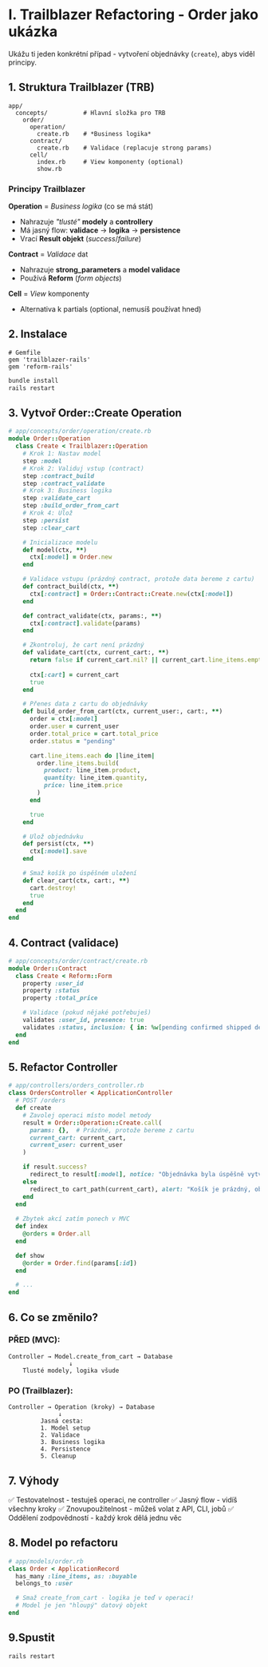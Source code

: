 # I. Trailblazer Refactoring - Order jako ukázka

Ukážu ti jeden konkrétní případ - vytvoření objednávky (`create`), abys viděl principy.
## 1. Struktura Trailblazer (TRB)

```
app/
  concepts/          # Hlavní složka pro TRB
    order/
      operation/
        create.rb    # *Business logika*
      contract/
        create.rb    # Validace (replacuje strong params)
      cell/
        index.rb     # View komponenty (optional)
        show.rb
```

### Principy Trailblazer
**Operation** = *Business logika* (co se má stát)
* Nahrazuje *"tlusté"* **modely** a **controllery**
* Má jasný flow: **validace** → **logika** → **persistence**
* Vrací **Result objekt** (*success*/*failure*)

**Contract** = *Validace* dat
* Nahrazuje **strong_parameters** a **model validace**
* Používá **Reform** (*form objects*)

**Cell** = *View* komponenty
* Alternativa k partials (optional, nemusíš používat hned)

## 2. Instalace
```
# Gemfile
gem 'trailblazer-rails'
gem 'reform-rails'
```

```bash
bundle install
rails restart
```

## 3. Vytvoř Order::Create Operation
```ruby
# app/concepts/order/operation/create.rb
module Order::Operation
  class Create < Trailblazer::Operation
    # Krok 1: Nastav model
    step :model
    # Krok 2: Validuj vstup (contract)
    step :contract_build
    step :contract_validate
    # Krok 3: Business logika
    step :validate_cart
    step :build_order_from_cart
    # Krok 4: Ulož
    step :persist
    step :clear_cart

    # Inicializace modelu
    def model(ctx, **)
      ctx[:model] = Order.new
    end

    # Validace vstupu (prázdný contract, protože data bereme z cartu)
    def contract_build(ctx, **)
      ctx[:contract] = Order::Contract::Create.new(ctx[:model])
    end

    def contract_validate(ctx, params:, **)
      ctx[:contract].validate(params)
    end

    # Zkontroluj, že cart není prázdný
    def validate_cart(ctx, current_cart:, **)
      return false if current_cart.nil? || current_cart.line_items.empty?
      
      ctx[:cart] = current_cart
      true
    end

    # Přenes data z cartu do objednávky
    def build_order_from_cart(ctx, current_user:, cart:, **)
      order = ctx[:model]
      order.user = current_user
      order.total_price = cart.total_price
      order.status = "pending"

      cart.line_items.each do |line_item|
        order.line_items.build(
          product: line_item.product,
          quantity: line_item.quantity,
          price: line_item.price
        )
      end

      true
    end

    # Ulož objednávku
    def persist(ctx, **)
      ctx[:model].save
    end

    # Smaž košík po úspěšném uložení
    def clear_cart(ctx, cart:, **)
      cart.destroy!
      true
    end
  end
end
```

## 4. Contract (validace)
```ruby
# app/concepts/order/contract/create.rb
module Order::Contract
  class Create < Reform::Form
    property :user_id
    property :status
    property :total_price

    # Validace (pokud nějaké potřebuješ)
    validates :user_id, presence: true
    validates :status, inclusion: { in: %w[pending confirmed shipped delivered] }
  end
end
```

## 5. Refactor Controller
```ruby
# app/controllers/orders_controller.rb
class OrdersController < ApplicationController
  # POST /orders
  def create
    # Zavolej operaci místo model metody
    result = Order::Operation::Create.call(
      params: {},  # Prázdné, protože bereme z cartu
      current_cart: current_cart,
      current_user: current_user
    )

    if result.success?
      redirect_to result[:model], notice: "Objednávka byla úspěšně vytvořena."
    else
      redirect_to cart_path(current_cart), alert: "Košík je prázdný, objednávka nebyla vytvořena."
    end
  end
  
  # Zbytek akcí zatím ponech v MVC
  def index
    @orders = Order.all
  end

  def show
    @order = Order.find(params[:id])
  end

  # ...
end
```

## 6. Co se změnilo?

### PŘED (MVC):
```
Controller → Model.create_from_cart → Database
                 ↓
    Tlusté modely, logika všude
```

### PO (Trailblazer):
```
Controller → Operation (kroky) → Database
              ↓
         Jasná cesta:
         1. Model setup
         2. Validace
         3. Business logika
         4. Persistence
         5. Cleanup
```

## 7. Výhody
✅ Testovatelnost - testuješ operaci, ne controller
✅ Jasný flow - vidíš všechny kroky
✅ Znovupoužitelnost - můžeš volat z API, CLI, jobů
✅ Oddělení zodpovědností - každý krok dělá jednu věc


## 8. Model po refactoru
```ruby
# app/models/order.rb
class Order < ApplicationRecord
  has_many :line_items, as: :buyable
  belongs_to :user

  # Smaž create_from_cart - logika je teď v operaci!
  # Model je jen "hloupý" datový objekt
end
```

## 9.Spustit
```bash
rails restart
```
